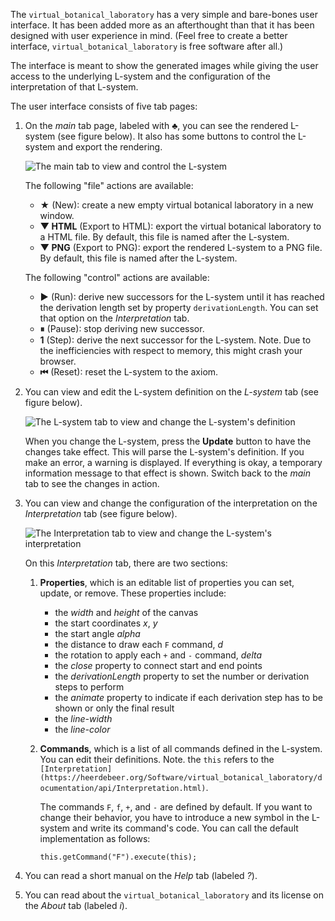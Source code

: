 The `virtual_botanical_laboratory` has a very simple and bare-bones user
interface. It has been added more as an afterthought than that it has been
designed with user experience in mind. (Feel free to
create a better interface, `virtual_botanical_laboratory` is free software
after all.)

The interface is meant to show the generated images while giving the user
access to the underlying L-system and the configuration of the interpretation
of that L-system.

The user interface consists of five tab pages:

1.  On the *main* tab page, labeled with **♣**, you can see the rendered
    L-system (see figure below). It also has some buttons to control the
    L-system and export the rendering. 

    ![The *main* tab to view and control the
    L-system](https://heerdebeer.org/Software/virtual_botanical_laboratory/images/ui/main-tab.png)

    The following "file" actions are available:

    *   **★** (New): create a new empty virtual botanical laboratory in a new
        window.
    *   **▼ HTML** (Export to HTML): export the virtual
        botanical laboratory to a HTML file. By default, this file is named
        after the
        L-system.
    *   **▼ PNG** (Export to PNG): export the rendered L-system to a PNG file.
        By default, this file is named after the L-system.

    The following "control" actions are available:

    *   **▶️** (Run): derive new successors for the L-system until it has reached the derivation length set by property `derivationLength`. You can set that option on the *Interpretation* tab.
    *   **⏸** (Pause): stop deriving new successor.
    *   **1** (Step): derive the next successor for the L-system. Note. Due to
        the inefficiencies with respect to memory, this might crash your
        browser.
    *   **⏮** (Reset): reset the L-system to the axiom.
2.  You can view and edit the L-system definition on the *L-system* tab (see
    figure below).

    ![The *L-system* tab to view and change the L-system's
    definition](https://heerdebeer.org/Software/virtual_botanical_laboratory/images/ui/lsystem-tab.png)

    When you change the L-system, press the **Update** button to have the
    changes take effect. This will parse the L-system's definition. If you
    make an error, a warning is displayed. If everything is okay, a temporary
    information message to that effect is shown. Switch back to the *main* tab
    to see the changes in action.
3.  You can view and change the configuration of the interpretation on the
    *Interpretation* tab (see figure below).

    ![The *Interpretation* tab to view and change the L-system's
    interpretation](images/ui/https://heerdebeer.org/Software/virtual_botanical_laboratory/interpretation-tab.png)

    On this *Interpretation* tab, there are two sections:

    1.  **Properties**, which is an editable list of properties you can set,
        update, or remove. These properties include:
        
        -   the *width* and *height* of the canvas
        -   the start coordinates *x*, *y*
        -   the start angle *alpha*
        -   the distance to draw each `F` command, *d*
        -   the rotation to apply each `+` and `-` command, *delta*
        -   the *close* property to connect start and end points
        -   the *derivationLength* property to set the number or derivation
            steps to perform
        -   the *animate* property to indicate if each derivation step has to
            be shown or only the final result
        -   the *line-width*
        -   the *line-color*
    2.  **Commands**, which is a list of all commands defined in the L-system.
        You can edit their definitions. Note. the `this` refers to the
        `[Interpretation](https://heerdebeer.org/Software/virtual_botanical_laboratory/documentation/api/Interpretation.html)`.

        The commands `F`, `f`, `+`, and `-` are defined by default. If you
        want to change their behavior, you have to introduce a new symbol in
        the L-system and write its command's code. You can call the default
        implementation as follows:

        ```
        this.getCommand("F").execute(this);
        ```
4.  You can read a short manual on the *Help* tab (labeled *?*).
5.  You can read about the `virtual_botanical_laboratory` and its license on
    the *About* tab (labeled *i*).
